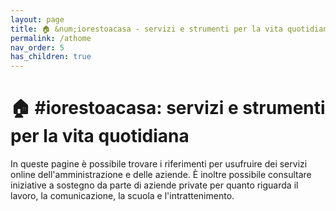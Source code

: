 ```yaml
---
layout: page
title: 🏠 &num;iorestoacasa - servizi e strumenti per la vita quotidiana
permalink: /athome
nav_order: 5
has_children: true
---
```


# 🏠 #iorestoacasa: servizi e strumenti per la vita quotidiana

In queste pagine è possibile trovare i riferimenti per usufruire dei servizi online dell'amministrazione e delle aziende. È inoltre possibile consultare iniziative a sostegno da parte di aziende private per quanto riguarda il lavoro, la comunicazione, la scuola e l'intrattenimento.
